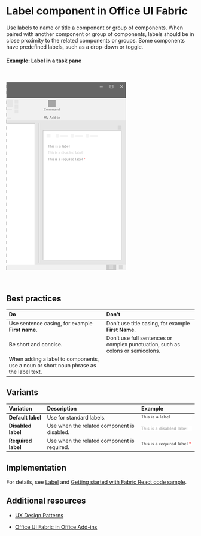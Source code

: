 # Label component in Office UI Fabric

Use labels to name or title a component or group of components. When paired with another component or group of components, labels should be in close proximity to the related components or groups. Some components have predefined labels, such as a drop-down or toggle.
  
#### Example: Label in a task pane

<br/>

![An image showing the label](../../images/overview_withApp_label.png)

<br/>

## Best practices

|**Do**|**Don't**|
|:------------|:--------------|
|Use sentence casing, for example **First name**.|Don’t use title casing, for example **First Name**.|
|Be short and concise.|Don’t use full sentences or complex punctuation, such as colons or semicolons.|
|When adding a label to components, use a noun or short noun phrase as the label text.| |

## Variants

|**Variation**|**Description**|**Example**|
|:------------|:--------------|:----------|
|**Default label**|Use for standard labels.|![Default Label image](../../images/label.png)<br/>|
|**Disabled label**|Use when the related component is disabled.|![Disabled Label image](../../images/labelDisabled.png)<br/>|
|**Required label**|Use when the related component is required.|![Required Label image](../../images/labelRequired.png)<br/>|

## Implementation

For details, see [Label](https://dev.office.com/fabric#/components/label) and [Getting started with Fabric React code sample](https://github.com/OfficeDev/Word-Add-in-GettingStartedFabricReact).

## Additional resources

- [UX Design Patterns](https://github.com/OfficeDev/Office-Add-in-UX-Design-Patterns-Code)

- [Office UI Fabric in Office Add-ins](office-ui-fabric.md)
